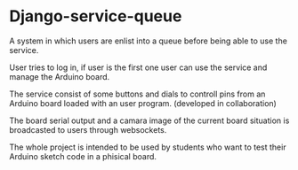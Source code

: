 # Django-service-queue

A system in which users are enlist into a queue before being able to use the service.

User tries to log in, if user is the first one user can use the service and manage the Arduino board.

The service consist of some buttons and dials to controll pins from an Arduino board loaded with an user program. (developed in collaboration)

The board serial output and a camara image of the current board situation is broadcasted to users through websockets.

The whole project is intended to be used by students who want to test their Arduino sketch code in a phisical board.
